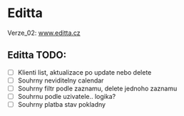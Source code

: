 # Editta


Verze_02: www.editta.cz

## Editta TODO:

- [ ]	Klienti list, aktualizace po update nebo delete
- [ ]	Souhrny neviditelny calendar
- [ ]	Souhrny filtr podle zaznamu, delete jednoho zaznamu
- [ ]	Souhrnu podle uzivatele.. logika?
- [ ]	Souhrny platba stav pokladny
